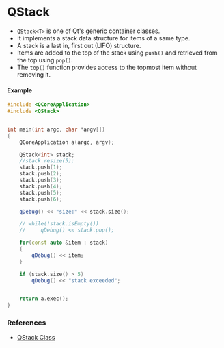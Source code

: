 # QStack
- `QStack<T>` is one of Qt's generic container classes.
- It implements a stack data structure for items of a same type.
- A stack is a last in, first out (LIFO) structure.
- Items are added to the top of the stack using `push()` and retrieved from the top using `pop()`.
- The `top()` function provides access to the topmost item without removing it.

#### Example
```c++
#include <QCoreApplication>
#include <QStack>


int main(int argc, char *argv[])
{
    QCoreApplication a(argc, argv);

    QStack<int> stack;
    //stack.resize(5);
    stack.push(1);
    stack.push(2);
    stack.push(3);
    stack.push(4);
    stack.push(5);
    stack.push(6);

    qDebug() << "size:" << stack.size();

    // while(!stack.isEmpty())
    //     qDebug() << stack.pop();

    for(const auto &item : stack)
    {
        qDebug() << item;
    }

    if (stack.size() > 5)
        qDebug() << "stack exceeded";


    return a.exec();
}

```


### References
- [QStack Class](https://doc.qt.io/qt-6/qstack.html)